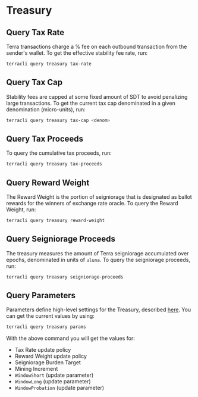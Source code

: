 # Treasury

## Query Tax Rate

Terra transactions charge a % fee on each outbound transaction from the sender's wallet. To get the effective stability fee rate, run:

```bash
terracli query treasury tax-rate
```

## Query Tax Cap

Stability fees are capped at some fixed amount of SDT to avoid penalizing large transactions. To get the current tax cap denominated in a given denomination (micro-units), run:

```bash
terracli query treasury tax-cap <denom>
```

## Query Tax Proceeds

To query the cumulative tax proceeds, run:

```bash
terracli query treasury tax-proceeds
```

## Query Reward Weight

The Reward Weight is the portion of seigniorage that is designated as ballot rewards for the winners of exchange rate oracle. To query the Reward Weight, run:

```bash
terracli query treasury reward-weight
```

## Query Seigniorage Proceeds

The treasury measures the amount of Terra seigniorage accumulated over epochs, denominated in units of `uluna`. To query the seigniorage proceeds, run:

```bash
terracli query treasury seigniorage-proceeds
```

## Query Parameters

Parameters define high-level settings for the Treasury, described [here](dev-spec-treasury.md#parameters). You can get the current values by using:

```bash
terracli query treasury params
```

With the above command you will get the values for:

- Tax Rate update policy
- Reward Weight update policy
- Seigniorage Burden Target
- Mining Increment
- `WindowShort` \(update parameter\)
- `WindowLong` \(update parameter\)
- `WindowProbation` \(update parameter\)
